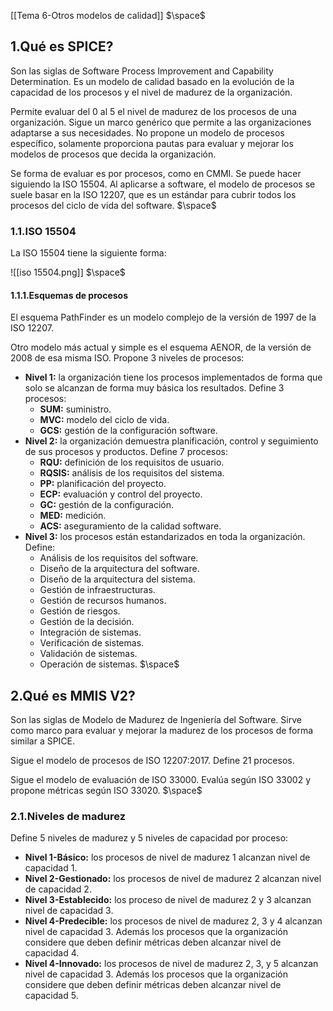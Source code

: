 [[Tema 6-Otros modelos de calidad]]
$\space$
## 1.Qué es SPICE?
Son las siglas de Software Process Improvement and Capability Determination. Es un modelo de calidad basado en la evolución de la capacidad de los procesos y el nivel de madurez de la organización. 

Permite evaluar del 0 al 5 el nivel de madurez de los procesos de una organización. Sigue un marco genérico que permite a las organizaciones adaptarse a sus necesidades. No propone un modelo de procesos específico, solamente proporciona pautas para evaluar y mejorar los modelos de procesos que decida la organización.

Se forma de evaluar es por procesos, como en CMMI. Se puede hacer siguiendo la ISO 15504. Al aplicarse a software, el modelo de procesos se suele basar en la ISO 12207, que es un estándar para cubrir todos los procesos del ciclo de vida del software.
$\space$
### 1.1.ISO 15504
La ISO 15504 tiene la siguiente forma: 

![[iso 15504.png]]
$\space$
#### 1.1.1.Esquemas de procesos
El esquema PathFinder es un modelo complejo de la versión de 1997 de la ISO 12207.

Otro modelo más actual y simple es el esquema AENOR, de la versión de 2008 de esa misma ISO. Propone 3 niveles de procesos:
+ **Nivel 1:** la organización tiene los procesos implementados de forma que solo se alcanzan de forma muy básica los resultados. Define 3 procesos:
	+ **SUM:** suministro.
	+ **MVC:** modelo del ciclo de vida.
	+ **GCS:** gestión de la configuración software.
+ **Nivel 2:** la organización demuestra planificación, control y seguimiento de sus procesos y productos. Define 7 procesos:
	+ **RQU:** definición de los requisitos de usuario.
	+ **RQSIS:** análisis de los requisitos del sistema.
	- **PP:** planificación del proyecto.
	- **ECP:** evaluación y control del proyecto.
	- **GC:** gestión de la configuración.
	- **MED:** medición.
	- **ACS:** aseguramiento de la calidad software.
+ **Nivel 3:** los procesos están estandarizados en toda la organización. Define:
	- Análisis de los requisitos del software.
	- Diseño de la arquitectura del software.
	- Diseño de la arquitectura del sistema.
	- Gestión de infraestructuras.
	- Gestión de recursos humanos.
	- Gestión de riesgos.
	- Gestión de la decisión.
	- Integración de sistemas.
	- Verificación de sistemas.
	- Validación de sistemas.
	- Operación de sistemas.
$\space$
## 2.Qué es MMIS V2?
Son las siglas de Modelo de Madurez de Ingeniería del Software. Sirve como marco para evaluar y mejorar la madurez de los procesos de forma similar a SPICE. 

Sigue el modelo de procesos de ISO 12207:2017. Define 21 procesos.

Sigue el modelo de evaluación de ISO 33000. Evalúa según ISO 33002 y propone métricas según ISO 33020.
$\space$
### 2.1.Niveles de madurez
Define 5 niveles de madurez y 5 niveles de capacidad por proceso:
+ **Nivel 1-Básico:** los procesos de nivel de madurez 1 alcanzan nivel de capacidad 1.
+ **Nivel 2-Gestionado:** los procesos de nivel de madurez 2 alcanzan nivel de capacidad 2.
+ **Nivel 3-Establecido:** los proceso de nivel de madurez 2 y 3 alcanzan nivel de capacidad 3.
+ **Nivel 4-Predecible:** los procesos de nivel de madurez 2, 3 y 4 alcanzan nivel de capacidad 3. Además los procesos que la organización considere que deben definir métricas deben alcanzar nivel de capacidad 4.
+ **Nivel 4-Innovado:** los procesos de nivel de madurez 2, 3, y 5 alcanzan nivel de capacidad 3. Además los procesos que la organización considere que deben definir métricas deben alcanzar nivel de capacidad 5.